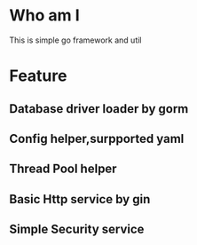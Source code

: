 # Who am I
This is simple go framework and util


# Feature

## Database driver loader by gorm
## Config helper,surpported yaml
## Thread Pool helper
## Basic Http service by gin
## Simple Security service

